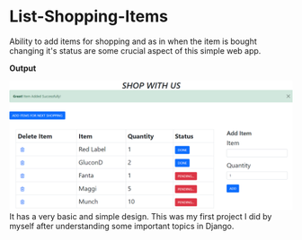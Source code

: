 # List-Shopping-Items
Ability to add items for shopping and as in when the item is bought changing it's status are some crucial aspect of this simple web app.

**Output**

<img src="https://github.com/ysnayal17/List-Shopping-Items/blob/main/Output.PNG">
It has a very basic and simple design. This was my first project I did by myself after understanding some important topics in Django.
